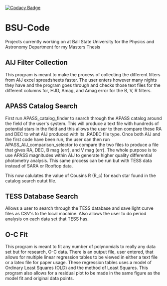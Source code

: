 [![Codacy Badge](https://app.codacy.com/project/badge/Grade/371992b8c7544d67a2ce87bb92f4a580)](https://www.codacy.com/gh/kjkoeller/BSU-Code/dashboard?utm_source=github.com&amp;utm_medium=referral&amp;utm_content=kjkoeller/BSU-Code&amp;utm_campaign=Badge_Grade)

# BSU-Code
Projects currently working on at Ball State University for the Physics and Astronomy Department for my Masters Thesis

## AIJ Filter Collection
This program is meant to make the process of collecting the different filters from AIJ excel spreadsheets faster.
The user enters however many nights they have and the program goes through and checks those text files for the
different columns for, HJD, Amag, and Amag error for the B, V, R filters.

## APASS Catalog Search
First run APASS_catalog_finder to search through the APASS catalog around the field of the user's system. This will produce a text file with hundreds of potential stars in the field and this allows the user to then compare these RA and DEC to what AIJ produced with its .RADEC file type. Once both AIJ and the first code have been run, the user can then run APASS_AIJ_comparison_selector to compare the two files to produce a file that gives RA, DEC, B mag (err), and V mag (err). The whole purpose is to use APASS magnitudes within AIJ to generate higher quality differential photometry analysis. This same process can be run but with TESS data instead of SARA or Rooftop data.

This now calulates the value of Cousins R (R_c) for each star found in the catalog search outut file.

## TESS Database Search
Allows a user to search through the TESS database and save light curve files as CSV's to the local machine. Also allows the user to do period analysis on each data set that TESS has.

## O-C Fit
This program is meant to fit any number of polynomials to really any data set but for research, O-C data. There is an output file, user entered, that allows for multiple linear regression tables to be viewed in either a text file or a latex file for paper usage. These regression tables uses a model of Ordinary Least Squares (OLD) and the method of Least Squares. This program also allows for a residual plot to be made in the same figure as the model fit and original data points.
